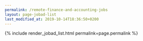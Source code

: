 ```yaml
---
permalink: /remote-finance-and-accounting-jobs
layout: page-jobad-list
last_modified_at: 2019-10-14T18:36:50+0200
---
```

{% include render_jobad_list.html permalink=page.permalink %}
